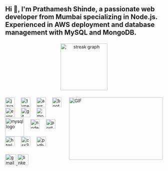 <h2 align="left">Hi 👋, I'm Prathamesh Shinde, a passionate web developer from Mumbai specializing in Node.js. Experienced in AWS deployment and database management with MySQL and MongoDB.</h2>



###

<div align="center">
  <img src="https://streak-stats.demolab.com?user=SPrathamesh15&locale=en&mode=daily&theme=cobalt&hide_border=false&border_radius=5&order=3" height="150" alt="streak graph"  />

  
</div>

###

<img align='right' src="https://media.giphy.com/media/2IudUHdI075HL02Pkk/giphy.gif" alt="GIF" height="200" width="300">


###

<div align="left">
  <img src="https://cdn.jsdelivr.net/gh/devicons/devicon/icons/javascript/javascript-original.svg" height="30" alt="javascript logo" />
  <img width="12" />
  <img src="https://cdn.jsdelivr.net/gh/devicons/devicon/icons/typescript/typescript-original.svg" height="30" alt="typescript logo" />
  <img width="12" />
  <img src="https://img.icons8.com/?size=100&id=wU62u24brJ44&format=png&color=000000" height="30" alt="aws logo" style="background-color: white;" />
  <img width="12" />
  <img src="https://img.icons8.com/?size=100&id=PndQWK6M1Hjo&format=png&color=000000" height="30" alt="bootstrap logo" />
  <img width="12" />
  <img src="https://img.icons8.com/?size=100&id=2ZOaTclOqD4q&format=png&color=000000" height="30" alt="express logo" />
  <img width="12" />
  <img src="https://www.vectorlogo.zone/logos/git-scm/git-scm-icon.svg" height="30" alt="git logo" />
  <img width="12" />
  <img src="https://img.icons8.com/?size=100&id=o6OvAxG0nzTH&format=png&color=000000" height="30" alt="mongodb logo" />
  <img width="12" />
  <img src="https://cdn.jsdelivr.net/gh/devicons/devicon/icons/mysql/mysql-original-wordmark.svg" height="60" alt="mysql logo" style="vertical-align: middle;" />
  <img width="12" />
  <img src="https://img.icons8.com/?size=100&id=ouWtcsgDBiwO&format=png&color=000000" height="30" alt="nodejs logo" />
  <img width="12" />
  <img src="https://www.vectorlogo.zone/logos/getpostman/getpostman-icon.svg" height="30" alt="postman logo" />
  <img width="12" />
  <img src="https://cdn.jsdelivr.net/gh/devicons/devicon/icons/html5/html5-original.svg" height="30" alt="html5 logo" />
  <img width="12" />
  <img src="https://cdn.jsdelivr.net/gh/devicons/devicon/icons/css3/css3-original.svg" height="30" alt="css3 logo" />
  <img width="12" />
  <img src="https://cdn.jsdelivr.net/gh/devicons/devicon/icons/python/python-original.svg" height="30" alt="python logo" />
</div>




###

<div align="left">
  <a href="mailto:sprathamesh354@gmail.com" target="_blank">
    <img src="https://img.shields.io/static/v1?message=Gmail&logo=gmail&label=&color=D14836&logoColor=white&labelColor=&style=for-the-badge" height="35" alt="gmail logo" />
  </a>
  <a href="https://www.linkedin.com/in/prathamesh-shinde-321b12209/" target="_blank">
    <img src="https://img.shields.io/static/v1?message=LinkedIn&logo=linkedin&label=&color=0077B5&logoColor=white&labelColor=&style=for-the-badge" height="35" alt="linkedin logo" />
  </a>
</div>


###

### 
